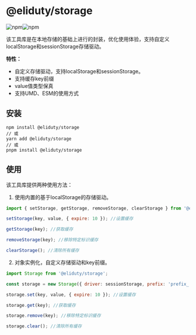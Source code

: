 # @eliduty/storage

![npm](https://img.shields.io/npm/dt/@eliduty/storage)![npm](https://img.shields.io/npm/v/@eliduty/storage)

该工具库是在本地存储的基础上进行的封装，优化使用体验，支持自定义localStorage和sessionStorage存储驱动。

**特性：**

- 自定义存储驱动，支持localStorage和sessionStorage。
- 支持缓存key前缀
- value值类型保真
- 支持UMD、ESM的使用方式

## 安装

```shell
npm install @eliduty/storage
// 或
yarn add @eliduty/storage
// 或
pnpm install @eliduty/storage
```

## 使用

该工具库提供两种使用方法：

1. 使用内置的基于localStorage的存储驱动。

```javascript
import { setStorage, getStorage, removeStorage, clearStorage } from '@eliduty/storage';

setStorage(key, value, { expire: 10 }); //设置缓存

getStorage(key); //获取缓存

removeStorage(key); //移除特定标识缓存

clearStorage(); //清除所有缓存
```

2. 对象实例化，自定义存储驱动和key前缀。

```javascript
import Storage from '@eliduty/storage';

const storage = new Storage({ driver: sessionStorage, prefix: 'prefix_' });

storage.set(key, value, { expire: 10 }); //设置缓存

storage.get(key); //获取缓存

storage.remove(key); //移除特定标识缓存

storage.clear(); //清除所有缓存

```



